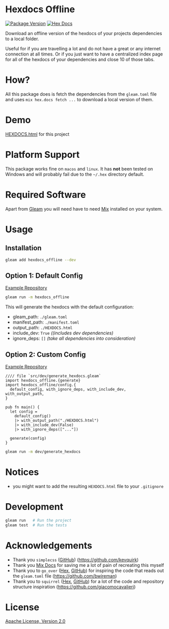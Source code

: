 # Hexdocs Offline

[![Package Version](https://img.shields.io/hexpm/v/hexdocs_offline)](https://hex.pm/packages/hexdocs_offline)
[![Hex Docs](https://img.shields.io/badge/hex-docs-ffaff3)](https://hexdocs.pm/hexdocs_offline/)

Download an offline version of the hexdocs of your projects dependencies to a local folder.

Useful for if you are travelling a lot and do not have a great or any internet connection at all times.
Or if you just want to have a centralized index page for all of the hexdocs of your dependencies and close 10 of those tabs.

# How?

All this package does is fetch the dependencies from the `gleam.toml` file and uses
`mix hex.docs fetch ...` to download a local version of them.

# Demo

[HEXDOCS.html](./HEXDOCS.html) for this project

# Platform Support

This package works fine on `macos` and `linux`. It has **not** been tested on Windows
and will probably fail due to the `~/.hex` directory default.

# Required Software

Apart from [Gleam](https://gleam.run/) you will need have to need
[Mix](https://hexdocs.pm/mix/Mix.html) installed on your system.

# Usage

## Installation
```sh
gleam add hexdocs_offline --dev
```

## Option 1: Default Config
[Example Repository](./examples/default_config)

```sh
gleam run -m hexdocs_offline
```

This will generate the hexdocs with the default configuration:
- gleam_path: `./gleam.toml`
- manifest_path: `./manifest.toml`
- output_path: `./HEXDOCS.html`
- include_dev: `True` *((includes dev dependencies)*
- ignore_deps: `[]` *(take all dependencies into consideration)*

## Option 2: Custom Config
[Example Repository](./examples/custom_config)

```gleam
//// file `src/dev/generate_hexdocs.gleam`
import hexdocs_offline.{generate}
import hexdocs_offline/config.{
  default_config, with_ignore_deps, with_include_dev, with_output_path,
}

pub fn main() {
  let config =
    default_config()
    |> with_output_path("./HEXDOCS.html")
    |> with_include_dev(False)
    |> with_ignore_deps(["..."])

  generate(config)
}
```

```sh
gleam run -m dev/generate_hexdocs
```

# Notices
- you might want to add the resulting `HEXDOCS.html` file to your `.gitignore`

# Development

```sh
gleam run   # Run the project
gleam test  # Run the tests
```

# Acknowledgements

- Thank you `simplecss` ([GitHub](https://github.com/kevquirk/simple.css/)) (https://github.com/kevquirk)
- Thank you [Mix Docs](https://hexdocs.pm/hex/Mix.Tasks.Hex.Docs.html) for saving me a lot of pain of recreating this myself
- Thank you to `go_over` ([Hex](https://hex.pm/packages/go_over), [GitHub](https://github.com/bwireman/go-over)) for inspiring the code that reads out the `gleam.toml` file (https://github.com/bwireman)
- Thank you to `squirrel` ([Hex](https://hex.pm/packages/squirrel), [GitHub](https://github.com/giacomocavalieri/squirrel)) for a lot of the code and repository structure inspiration (https://github.com/giacomocavalieri)

# License
[Apache License, Version 2.0](./LICENSE)
